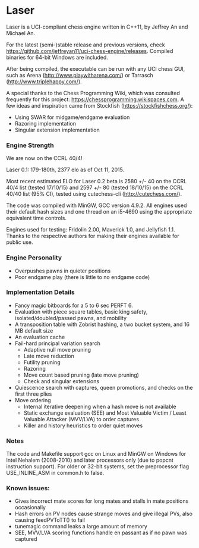 # Laser
Laser is a UCI-compliant chess engine written in C++11, by Jeffrey An and Michael An.

For the latest (semi-)stable release and previous versions, check https://github.com/jeffreyan11/uci-chess-engine/releases. Compiled binaries for 64-bit Windows are included.

After being compiled, the executable can be run with any UCI chess GUI, such as Arena (http://www.playwitharena.com/) or Tarrasch (http://www.triplehappy.com/).

A special thanks to the Chess Programming Wiki, which was consulted frequently for this project: https://chessprogramming.wikispaces.com.
A few ideas and inspiration came from Stockfish (https://stockfishchess.org/):
- Using SWAR for midgame/endgame evaluation
- Razoring implementation
- Singular extension implementation


### Engine Strength
We are now on the CCRL 40/4!

Laser 0.1: 179-180th, 2377 elo as of Oct 11, 2015.

Most recent estimated ELO for Laser 0.2 beta is 2580 +/- 40 on the CCRL 40/4 list (tested 17/10/15) and 2597 +/- 80 (tested 18/10/15) on the CCRL 40/40 list (95% CI), tested using cutechess-cli (http://cutechess.com/).

The code was compiled with MinGW, GCC version 4.9.2. All engines used their default hash sizes and one thread on an i5-4690 using the appropriate equivalent time controls.

Engines used for testing: Fridolin 2.00, Maverick 1.0, and Jellyfish 1.1. Thanks to the respective authors for making their engines available for public use.


### Engine Personality
- Overpushes pawns in quieter positions
- Poor endgame play (there is little to no endgame code)


### Implementation Details
- Fancy magic bitboards for a 5 to 6 sec PERFT 6.
- Evaluation with piece square tables, basic king safety, isolated/doubled/passed pawns, and mobility
- A transposition table with Zobrist hashing, a two bucket system, and 16 MB default size
- An evaluation cache
- Fail-hard principal variation search
  - Adaptive null move pruning
  - Late move reduction
  - Futility pruning
  - Razoring
  - Move count based pruning (late move pruning)
  - Check and singular extensions
- Quiescence search with captures, queen promotions, and checks on the first three plies
- Move ordering
  - Internal iterative deepening when a hash move is not available
  - Static exchange evaluation (SEE) and Most Valuable Victim / Least Valuable Attacker (MVV/LVA) to order captures
  - Killer and history heuristics to order quiet moves


### Notes
The code and Makefile support gcc on Linux and MinGW on Windows for Intel Nehalem (2008-2010) and later processors only (due to popcnt instruction support). For older or 32-bit systems, set the preprocessor flag USE_INLINE_ASM in common.h to false.


### Known issues:
- Gives incorrect mate scores for long mates and stalls in mate positions occasionally
- Hash errors on PV nodes cause strange moves and give illegal PVs, also causing feedPVToTT() to fail
- tunemagic command leaks a large amount of memory
- SEE, MVV/LVA scoring functions handle en passant as if no pawn was captured
